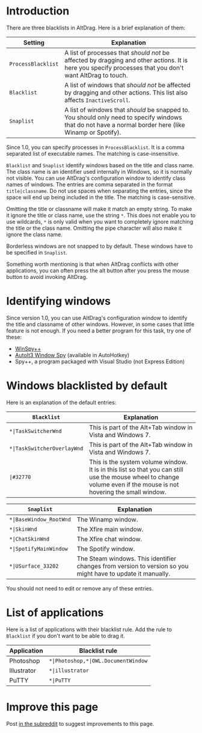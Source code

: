 # Introduction

There are three blacklists in AltDrag. Here is a brief explanation of them:

| Setting            | Explanation |
| -------            | ----------- |
| `ProcessBlacklist` | A list of processes that *should not* be affected by dragging and other actions. It is here you specify processes that you don't want AltDrag to touch. |
| `Blacklist`        | A list of windows that *should not* be affected by dragging and other actions. This list also affects `InactiveScroll`. |
| `Snaplist`         | A list of windows that *should* be snapped to. You should only need to specify windows that do not have a normal border here (like Winamp or Spotify). |

Since 1.0, you can specify processes in `ProcessBlacklist`. It is a comma separated list of executable names. The matching is case-insensitive.

`Blacklist` and `Snaplist` identify windows based on the title and class name. The class name is an identifier used internally in Windows, so it is normally not visible. You can use AltDrag's configuration window to identify class names of windows. The entries are comma separated in the format `title|classname`. Do not use spaces when separating the entries, since the space will end up being included in the title. The matching is case-sensitive.

Omitting the title or classname will make it match an empty string. To make it ignore the title or class name, use the string `*`. This does not enable you to use wildcards, `*` is only valid when you want to completely ignore matching the title or the class name. Omitting the pipe character will also make it ignore the class name.

Borderless windows are not snapped to by default. These windows have to be specified in `Snaplist`.

Something worth mentioning is that when AltDrag conflicts with other applications, you can often press the alt button after you press the mouse button to avoid invoking AltDrag.


# Identifying windows

Since version 1.0, you can use AltDrag's configuration window to identify the title and classname of other windows. However, in some cases that little feature is not enough. If you need a better program for this task, try one of these:

- [WinSpy++](http://www.catch22.net/software/winspy-17)
- [AutoIt3 Window Spy](http://www.autohotkey.com/) (available in AutoHotkey)
- Spy++, a program packaged with Visual Studio (not Express Edition)


# Windows blacklisted by default

Here is an explanation of the default entries:

| `Blacklist`                                | Explanation |
| -----------                                | ----------- |
| <code>*&#124;TaskSwitcherWnd</code>        | This is part of the Alt+Tab window in Vista and Windows 7. |
| <code>*&#124;TaskSwitcherOverlayWnd</code> | This is part of the Alt+Tab window in Vista and Windows 7. |
| <code>&#124;#32770</code>                  | This is the system volume window. It is in this list so that you can still use the mouse wheel to change volume even if the mouse is not hovering the small window. |

| `Snaplist`                                 | Explanation |
| ----------                                 | ----------- |
| <code>*&#124;BaseWindow_RootWnd</code>     | The Winamp window. |
| <code>*&#124;SkinWnd</code>                | The Xfire main window. |
| <code>*&#124;ChatSkinWnd</code>            | The Xfire chat window. |
| <code>*&#124;SpotifyMainWindow</code>      | The Spotify window. |
| <code>*&#124;USurface_33202</code>         | The Steam windows. This identifier changes from version to version so you might have to update it manually. |

You should not need to edit or remove any of these entries.


# List of applications

Here is a list of applications with their blacklist rule. Add the rule to `Blacklist` if you don't want to be able to drag it.

| Application   | Blacklist rule |
| -----------   | -------------- |
| Photoshop     | <code>*&#124;Photoshop,&#42;&#124;OWL.DocumentWindow</code> |
| Illustrator   | <code>*&#124;illustrator</code> |
| PuTTY         | <code>*&#124;PuTTY</code> |


# Improve this page

Post [in the subreddit](http://www.reddit.com/r/stefansundin/) to suggest improvements to this page.
